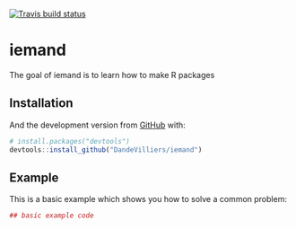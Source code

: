 [![Travis build status](https://travis-ci.org/DandeVilliers/iemand.svg?branch=master)](https://travis-ci.org/DandeVilliers/iemand)

# iemand

The goal of iemand is to learn how to make R packages

## Installation


And the development version from [GitHub](https://github.com/) with:

``` r
# install.packages("devtools")
devtools::install_github("DandeVilliers/iemand")
```
## Example

This is a basic example which shows you how to solve a common problem:

``` r
## basic example code
```

